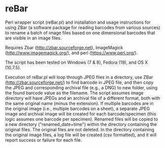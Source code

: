 # reBar
Perl wrapper script (reBar.pl) and installation and usage instructions for using ZBar (a software package for reading barcodes from various sources) to rename a batch of image files based on one dimensional barcodes that are visible in an image files.

Requires Zbar (http://zbar.sourceforge.net), ImageMagick (http://www.imagemagick.org/), and perl (https://www.perl.org/).

The script has been tested on Windows (7 & 8), Fedora (19), and OS X (10.7.5).

Execution of reBar.pl will loop through JPEG files in a directory, use ZBar (http://zbar.sourceforge.net/) to find barcode in JPEG file, and then copy the JPEG and corresponding archival file (e.g., a DNG) to new folder, using the found barcode value as the filename. The script assumes image directory will have JPEGs and an archival file of a different format, both with the same original name (minus the extension). If multiple barcodes are in the original image (i.e., multiple barcodes on a sheet), a separate JPEG image and archival image will be created for each barcode/specimen (this logic assumes one barcode per specimen). Renamed files will be copied to a new directory ("renamed_date+time") within the directory containing the original files. The original files are not deleted. In the directory containing the original image files, a log file will be created (csv formatted), and it will report success or failure for each file.
